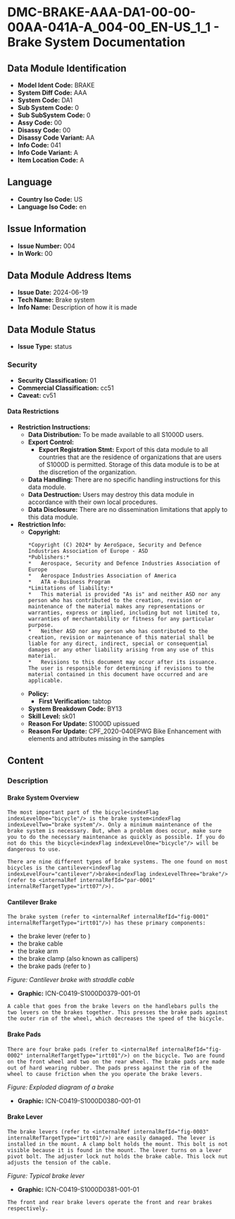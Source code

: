# DMC-BRAKE-AAA-DA1-00-00-00AA-041A-A_004-00_EN-US_1_1 - Brake System Documentation

## Data Module Identification

*   **Model Ident Code:** BRAKE
*   **System Diff Code:** AAA
*   **System Code:** DA1
*   **Sub System Code:** 0
*   **Sub SubSystem Code:** 0
*   **Assy Code:** 00
*   **Disassy Code:** 00
*   **Disassy Code Variant:** AA
*   **Info Code:** 041
*   **Info Code Variant:** A
*   **Item Location Code:** A

## Language

*   **Country Iso Code:** US
*   **Language Iso Code:** en

## Issue Information

*   **Issue Number:** 004
*   **In Work:** 00

## Data Module Address Items

*   **Issue Date:** 2024-06-19
*   **Tech Name:** Brake system
*   **Info Name:** Description of how it is made

## Data Module Status

*   **Issue Type:** status

### Security

*   **Security Classification:** 01
*   **Commercial Classification:** cc51
*   **Caveat:** cv51

#### Data Restrictions

*   **Restriction Instructions:**
    *   **Data Distribution:** To be made available to all S1000D users.
    *   **Export Control:**
        *   **Export Registration Stmt:** Export of this data module to all countries that are the residence of organizations that are users of S1000D is permitted. Storage of this data module is to be at the discretion of the organization.
    *   **Data Handling:** There are no specific handling instructions for this data module.
    *   **Data Destruction:** Users may destroy this data module in accordance with their own local procedures.
    *   **Data Disclosure:** There are no dissemination limitations that apply to this data module.
*   **Restriction Info:**
    *   **Copyright:**
        ```
        *Copyright (C) 2024* by AeroSpace, Security and Defence Industries Association of Europe - ASD
        *Publishers:*
        *   Aerospace, Security and Defence Industries Association of Europe
        *   Aerospace Industries Association of America
        *   ATA e-Business Program
        *Limitations of liability:*
        *   This material is provided "As is" and neither ASD nor any person who has contributed to the creation, revision or maintenance of the material makes any representations or warranties, express or implied, including but not limited to, warranties of merchantability or fitness for any particular purpose.
        *   Neither ASD nor any person who has contributed to the creation, revision or maintenance of this material shall be liable for any direct, indirect, special or consequential damages or any other liability arising from any use of this material.
        *   Revisions to this document may occur after its issuance. The user is responsible for determining if revisions to the material contained in this document have occurred and are applicable.
        ```
    *   **Policy:**
        *   **First Verification:** tabtop
    *   **System Breakdown Code:** BY13
    *   **Skill Level:** sk01
    *   **Reason For Update:** S1000D upissued
    *   **Reason For Update:** CPF_2020-040EPWG Bike Enhancement with elements and attributes missing in the samples

## Content

### Description

#### Brake System Overview

```
The most important part of the bicycle<indexFlag indexLevelOne="bicycle"/> is the brake system<indexFlag indexLevelTwo="brake system"/>. Only a minimum maintenance of the brake system is necessary. But, when a problem does occur, make sure you to do the necessary maintenance as quickly as possible. If you do not do this the bicycle<indexFlag indexLevelOne="bicycle"/> will be dangerous to use.
```

```
There are nine different types of brake systems. The one found on most bicycles is the cantilever<indexFlag indexLevelFour="cantilever"/>brake<indexFlag indexLevelThree="brake"/> (refer to <internalRef internalRefId="par-0001" internalRefTargetType="irtt07"/>).
```

#### Cantilever Brake

```
The brake system (refer to <internalRef internalRefId="fig-0001" internalRefTargetType="irtt01"/>) has these primary components:
```

*   the brake lever (refer to <internalRef internalRefId="par-0003" internalRefTargetType="irtt07"/>)
*   the brake cable
*   the brake arm
*   the brake clamp (also known as callipers)
*   the brake pads (refer to <internalRef internalRefId="par-0002" internalRefTargetType="irtt07"/>)

*Figure: Cantilever brake with straddle cable*

*   **Graphic:** ICN-C0419-S1000D0379-001-01

```
A cable that goes from the brake levers on the handlebars pulls the two levers on the brakes together. This presses the brake pads against the outer rim of the wheel, which decreases the speed of the bicycle.
```

#### Brake Pads

```
There are four brake pads (refer to <internalRef internalRefId="fig-0002" internalRefTargetType="irtt01"/>) on the bicycle. Two are found on the front wheel and two on the rear wheel. The brake pads are made out of hard wearing rubber. The pads press against the rim of the wheel to cause friction when the you operate the brake levers.
```

*Figure: Exploded diagram of a brake*

*   **Graphic:** ICN-C0419-S1000D0380-001-01

#### Brake Lever

```
The brake levers (refer to <internalRef internalRefId="fig-0003" internalRefTargetType="irtt01"/>) are easily damaged. The lever is installed in the mount. A clamp bolt holds the mount. This bolt is not visible because it is found in the mount. The lever turns on a lever pivot bolt. The adjuster lock nut holds the brake cable. This lock nut adjusts the tension of the cable.
```

*Figure: Typical brake lever*

*   **Graphic:** ICN-C0419-S1000D0381-001-01

```
The front and rear brake levers operate the front and rear brakes respectively.
```